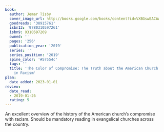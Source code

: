 ```yaml
---
book:
  author: Jemar Tisby
  cover_image_url: http://books.google.com/books/content?id=VXBGswEACAAJ&printsec=frontcover&img=1&zoom=1&source=gbs_api
  goodreads: '38915761'
  isbn13: '9780310597261'
  isbn9: 0310597269
  owned: ''
  pages: '256'
  publication_year: '2019'
  series: ''
  series_position: '2019'
  spine_color: '#57554c'
  tags: ''
  title: 'The Color of Compromise: The Truth about the American Church’s Complicity
    in Racism'
plan:
  date_added: 2023-01-01
review:
  date_read:
  - 2019-01-26
  rating: 5
---
```


An excellent overview of the history of the American church’s compromise with racism. Should be mandatory reading in evangelical churches across the country.
